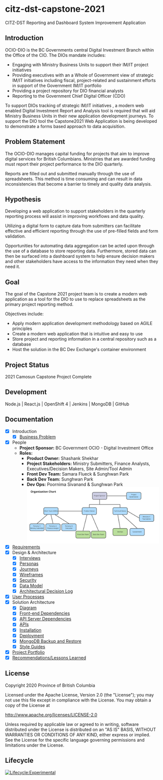 # citz-dst-capstone-2021

CITZ-DST Reporting and Dashboard System Improvement Application

## Introduction

OCIO-DIO is the BC Governments central Digital Investment Branch within the Office of the CIO. The DIOs mandate includes:

- Engaging with Ministry Business Units to support their IM/IT project initiatives
- Providing executives with an a Whole of Government view of strategic IM/IT initiatives including fiscal, project-related and sustainment efforts in support of the Government IM/IT portfolio
- Providing a project repository for DIO financial analysts
- Reporting to the Government Chief Digital Officer (CDO)

To support DIOs tracking of strategic IM/IT initiatives , a modern web enabled Digital Investment Report and Analysis tool is required that will aid Ministry Business Units in their new application development journeys. To support the DIO tool the Capstone2021 Web Application is being developed to demonstrate a forms based approach to data acquisition.

## Problem Statement

The OCIO-DIO manages capital funding for projects that aim to improve digital services for British Columbians. Ministries that are awarded funding must report their project performance to the DIO quarterly.

Reports are filled out and submitted manually through the use of spreadsheets. This method is time consuming and can result in data inconsistencies that become a barrier to timely and quality data analysis.

## Hypothesis

Developing a web application to support stakeholders in the quarterly reporting process will assist in improving workflows and data quality.

Utilizing a digital form to capture data from submitters can facilitate effective and efficient reporting through the use of pre-filled fields and form validation. 

Opportunities for automating data aggregation can be acted upon through the use of a database to store reporting data. Furthermore, stored data can then be surfaced into a dashboard system to help ensure decision makers and other stakeholders have access to the information they need when they need it.

## Goal

The goal of the Capstone 2021 project team is to create a modern web application as a tool for the DIO to use to replace spreadsheets as the primary project reporting method.

Objectives include:

- Apply modern application development methodology based on AGILE principles
- Create a modern web application that is intuitive and easy to use
- Store project and reporting information in a central repository such as a database
- Host the solution in the BC Dev Exchange's container environment

## Project Status

2021 Camosun Capstone Project Complete

## Development

Node.js | React.js | OpenShift 4 | Jenkins | MongoDB | GitHub

## Documentation

- [X] Introduction
    - [X] [Business Problem](https://github.com/bcgov/citz-dst-capstone-2021/wiki)
- [X] People
	- **Project Sponsor:** BC Government OCIO - Digital Investment Office
	- **Roles:**
        + **Product Owner:** Shashank Shekhar
        + **Project Stakeholders:** Ministry Submitters, Finance Analysts, Executives/Decision Makers, Site Admin/Tool Admin
        + **Front Dev Team:** Samara Flueck & Sunghwan Park
        + **Back Dev Team:** Sunghwan Park
        + **Dev Ops:** Poornima Sivanand & Sunghwan Park
        ![Organization Chart](./app/docs/diagrams/organization-chart.jpg)
- [X] [Requirements](https://github.com/bcgov/citz-dst-capstone-2021/blob/main/app/docs/projectPortfolio/reportsSubmitted/Team%20RDSI%20-%20Products%20Requirement%20Document.pdf)
- [X] Design & Architecture
	- [X] [Interviews](https://github.com/bcgov/citz-dst-capstone-2021/wiki/User-Research#interview-notes)
    - [X] [Personas](https://github.com/bcgov/citz-dst-capstone-2021/wiki/User-Research#personas)
    - [x] [Journeys](https://github.com/bcgov/citz-dst-capstone-2021/wiki/User-Journeys#finance-analyst-reviews-single-report)
    - [X] [Wireframes](https://github.com/bcgov/citz-dst-capstone-2021/wiki/Wireframes)
    - [X] [Security](https://github.com/bcgov/citz-dst-capstone-2021/blob/main/app/docs/diagrams/actions-vs-roles-diagram.jpg?raw=true)
    - [X] [Data Model](https://dbdiagram.io/d/60d132d20c1ff875fcd5d83b)
    - [X] [Architectural Decision Log](https://github.com/bcgov/citz-dst-capstone-2021/wiki/Architectural-Decision-Log)
- [X] [User Processes](https://github.com/bcgov/citz-dst-capstone-2021/wiki/User-Processes)
- [X] Solution Architecture
	- [X] [Diagram](https://github.com/bcgov/citz-dst-capstone-2021/blob/main/app/docs/diagrams/solution-architecture.jpg?raw=true)
    - [X] [Front-end Dependencies](./app/client/package-lock.json)
    - [X] [API Server Dependencies](./app/server/package-lock.json)
    - [X] [APIs](https://rdsi-server.adccd1-prod.apps.silver.devops.gov.bc.ca/api-docs/)
    - [X] [Installation](https://github.com/bcgov/citz-dst-capstone-2021/wiki/How-to-install-RDSI)
    - [X] [Deployment](https://github.com/bcgov/citz-dst-capstone-2021/wiki/Deployment-Process)
    - [X] [MongoDB Backup and Restore](https://github.com/bcgov/citz-dst-capstone-2021/wiki/RDSI-Database-on-MongoDB)
    - [X] [Style Guides](./app/docs/style-guides.md)
- [X] [Project Portfolio](https://github.com/bcgov/citz-dst-capstone-2021/tree/main/app/docs/projectPortfolio)
- [X] [Recommendations/Lessons Learned](https://github.com/bcgov/citz-dst-capstone-2021/wiki/Limitations-and-Recommendations)

## License

Copyright 2020 Province of British Columbia

Licensed under the Apache License, Version 2.0 (the "License");
you may not use this file except in compliance with the License.
You may obtain a copy of the License at

   http://www.apache.org/licenses/LICENSE-2.0

Unless required by applicable law or agreed to in writing, software
distributed under the License is distributed on an "AS IS" BASIS,
WITHOUT WARRANTIES OR CONDITIONS OF ANY KIND, either express or implied.
See the License for the specific language governing permissions and
limitations under the License.

## Lifecycle

[![Lifecycle:Experimental](https://img.shields.io/badge/Lifecycle-Experimental-339999)](https://github.com/bcgov/citz-dst-capstone-2021)

